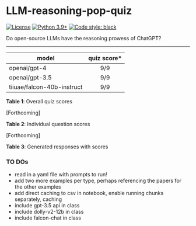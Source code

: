# LLM-reasoning-pop-quiz

[![License](https://img.shields.io/badge/License-Apache_2.0-green.svg)](https://github.com/daniel-furman/Polyglot-or-Not/blob/main/LICENSE) 
[![Python 3.9+](https://img.shields.io/badge/python-3.9+-blue.svg)](https://www.python.org/downloads/release/python-390/) 
[![Code style: black](https://img.shields.io/badge/code%20style-black-000000.svg)](https://github.com/psf/black) 

Do open-source LLMs have the reasoning prowess of ChatGPT?

---

| model                      | quiz score* |
|----------------------------|:-------------:|
| openai/gpt-4               |      9/9       |
| openai/gpt-3.5             |      9/9       |
| tiiuae/falcon-40b-instruct |      9/9       |

**Table 1**: Overall quiz scores

[Forthcoming]

**Table 2**: Individual question scores

[Forthcoming]

**Table 3**: Generated responses with scores



### TO DOs

* read in a yaml file with prompts to run!
* add two more examples per type, perhaps referencing the papers for the other examples
* add direct caching to csv in notebook, enable running chunks separately, caching
* include gpt-3.5 api in class 
* include dolly-v2-12b in class
* include falcon-chat in class
